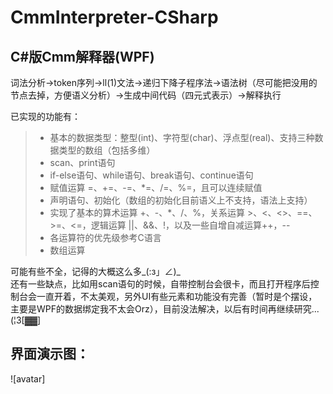# CmmInterpreter-CSharp
## C#版Cmm解释器(WPF)

词法分析->token序列->ll(1)文法->递归下降子程序法->语法树（尽可能把没用的节点去掉，方便语义分析）->生成中间代码（四元式表示）->解释执行  

已实现的功能有：  
> + 基本的数据类型：整型(int)、字符型(char)、浮点型(real)、支持三种数据类型的数组（包括多维）  
> + scan、print语句  
> + if-else语句、while语句、break语句、continue语句    
> + 赋值运算 =、+=、-=、*=、/=、%=，且可以连续赋值  
> + 声明语句、初始化（数组的初始化目前语义上不支持，语法上支持）  
> + 实现了基本的算术运算 +、-、*、/、%，关系运算 >、<、<>、==、>=、<=，逻辑运算 ||、&&、!，以及一些自增自减运算++，--  
> + 各运算符的优先级参考C语言  
> + 数组运算  

可能有些不全，记得的大概这么多_(:з」∠)_  
还有一些缺点，比如用scan语句的时候，自带控制台会很卡，而且打开程序后控制台会一直开着，不太美观，另外UI有些元素和功能没有完善（暂时是个摆设，主要是WPF的数据绑定我不太会Orz），目前没法解决，以后有时间再继续研究...(¦3[▓▓]  

## 界面演示图：  
![avatar]
